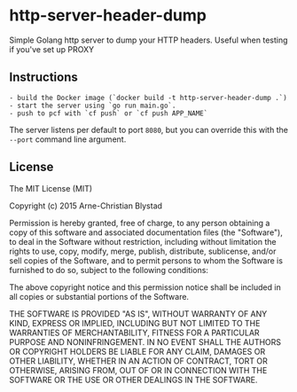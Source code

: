 # http-server-header-dump
Simple Golang http server to dump your HTTP headers. Useful when testing if you've set up PROXY

## Instructions
	- build the Docker image (`docker build -t http-server-header-dump .`) 
	- start the server using `go run main.go`.
	- push to pcf with `cf push` or `cf push APP_NAME`

The server listens per default to port `8080`, but you can override this with the `--port` command line argument.

## License

The MIT License (MIT)

Copyright (c) 2015 Arne-Christian Blystad

Permission is hereby granted, free of charge, to any person obtaining a copy
of this software and associated documentation files (the "Software"), to deal
in the Software without restriction, including without limitation the rights
to use, copy, modify, merge, publish, distribute, sublicense, and/or sell
copies of the Software, and to permit persons to whom the Software is
furnished to do so, subject to the following conditions:

The above copyright notice and this permission notice shall be included in
all copies or substantial portions of the Software.

THE SOFTWARE IS PROVIDED "AS IS", WITHOUT WARRANTY OF ANY KIND, EXPRESS OR
IMPLIED, INCLUDING BUT NOT LIMITED TO THE WARRANTIES OF MERCHANTABILITY,
FITNESS FOR A PARTICULAR PURPOSE AND NONINFRINGEMENT. IN NO EVENT SHALL THE
AUTHORS OR COPYRIGHT HOLDERS BE LIABLE FOR ANY CLAIM, DAMAGES OR OTHER
LIABILITY, WHETHER IN AN ACTION OF CONTRACT, TORT OR OTHERWISE, ARISING FROM,
OUT OF OR IN CONNECTION WITH THE SOFTWARE OR THE USE OR OTHER DEALINGS IN
THE SOFTWARE.
